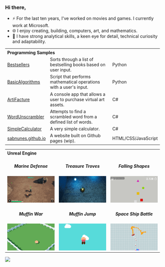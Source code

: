 ### Hi there,
- ⚡ For the last ten years, I've worked on movies and games. I currently work at Microsoft.
- 🌐 I enjoy creating, building, computers, art, and mathematics. 
- 🧠 I have strong analytical skills, a keen eye for detail, technical curiosity and adaptability.



<table>
<tr>
<th align="left" colspan="3">Programming Samples</th></tr>

<tr>
<td align="top" width="15%">
<a target="_blank" href="https://github.com/sabnunes/BestSellingBooks" target="_blank" rel="noreferrer noopener">Bestsellers</a>
</td>
<td align="top" width="60%">
Sorts through a list of bestselling books based on user input.
</td>
<td align="top" width="15%">	
Python
</td>
</tr>


<tr>
<td align="top" width="15%">
<a target="_blank" href="https://github.com/sabnunes/BasicAlgorithms" target="_blank" rel="noreferrer noopener">BasicAlgorithms</a>
</td>
<td align="top" width="60%">
Script that performs mathematical operations with a user's input.
</td>
<td align="top" width="15%">	
Python
</td>
</tr>

<tr>
<td align="top" width="15%">
<a target="_blank" href="https://github.com/sabnunes/ArtiFacture" target="_blank" rel="noreferrer noopener">ArtiFacture</a>
</td>
<td align="top" width="60%">
A console app that allows a user to purchase virtual art assets.
</td>
<td align="top" width="15%">	
C#
</td>
</tr>
	
<tr>
<td align="top">
<a target="_blank" href="https://github.com/sabnunes/WordUnscrambler" target="_blank" rel="noreferrer noopener">WordUnscrambler</a>
</td>
<td align="top">
Attempts to find a scrambled word from a defined list of words.
</td>
<td align="top">	
C#
</td>
	
<tr>
<td align="top">
<a target="_blank" href="https://github.com/sabnunes/SimpleCalculator" target="_blank" rel="noreferrer noopener">SimpleCalculator</a>
</td>
<td align="top">
A very simple calculator.
</td>
<td align="top">	
C#
</td>
</tr>	

<tr>
<td align="top">
<a target="_blank" href="https://github.com/sabnunes/sabnunes.github.io" target="_blank" rel="noreferrer noopener">sabnunes.github.io</a>
</td>
<td align="top">
A website built on Github pages (wip).
</td>
<td align="top">	
HTML/CSS/JavaScript
</td>
</tr>
</table>


<table>
<tr>
	<th align="left"  colspan="4">Unreal Engine</th></tr><tr>
	</td>
	<td align="top" width="33%">
	<h5 align="center">Marine Defense</h5>
	<div align="center">
	<a target="_blank" href="https://github.com/sabnunes/MarineDefense" target="_blank" rel="noreferrer noopener">
	<img src="https://github.com/sabnunes/sabnunes.github.io/blob/main/images/project_marineDefense.gif" alt="Marine Defense" width="175" height=auto>
	</a>
	</div>
	<td align="top" width="33%">
	<h5 align="center">Treasure Troves</h5>
	<div align="center">
	<a target="_blank" href="https://github.com/sabnunes/TreasureTroves" target="_blank" rel="noreferrer noopener">
	<img src="https://github.com/sabnunes/sabnunes.github.io/blob/main/images/project_treasureTroves.gif" alt="Treasure Troves" width="175" height=auto>
	</a>
	</div>
	</td>	
	<td align="top" width="33%">
	<h5 align="center">Falling Shapes</h5>
	<div align="center">
	<a target="_blank" href="https://github.com/sabnunes/FallingShapes" target="_blank" rel="noreferrer noopener">
	<img src="https://github.com/sabnunes/sabnunes.github.io/blob/main/images/project_geoCatch.gif" alt="Falling Shapes" width="175" height=auto>
	</a>
	</div>
</tr>
<tr>
	</td>
	<td align="top" width="33%">
	<h5 align="center">Muffin War</h5>
	<div align="center">
	<a target="_blank" href="https://github.com/sabnunes/MuffinWar" target="_blank" rel="noreferrer noopener">
	<img src="https://github.com/sabnunes/sabnunes.github.io/blob/main/images/project_muffinWar.gif" alt="Muffin War" width="175" height=auto>
	</a>
	</div>
	</td>
	<td align="top" width="33%">
	<h5 align="center">Muffin Jump</h5>
	<div align="center">
	<a target="_blank" href="https://github.com/sabnunes/MuffinJump" target="_blank" rel="noreferrer noopener">
	<img src="https://github.com/sabnunes/sabnunes.github.io/blob/main/images/project_skywardMuffin.gif" alt="Muffin Jump" width="175" height=auto>
	</a>
	</div>
	</td>
	<td align="top" width="33%">
	<h5 align="center">Space Ship Battle</h5>
	<div align="center">
	<a target="_blank" href="https://github.com/sabnunes/SpaceshipBattle" target="_blank" rel="noreferrer noopener">
	<img src="https://github.com/sabnunes/sabnunes.github.io/blob/main/images/project_spaceShipBattle.gif" alt="Space Ship Battle" width="175" height=auto>
	</a>
	</div>
	</td>
</tr>
</table>

![](https://komarev.com/ghpvc/?username=sabnunes&label=⚆&color=green)

